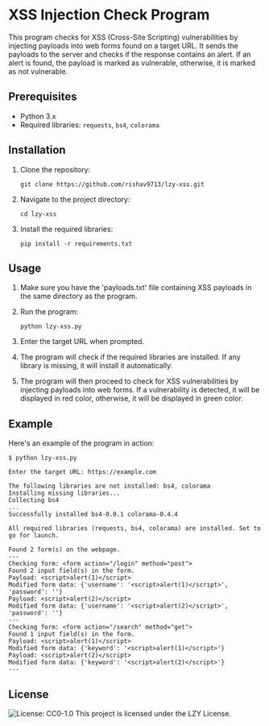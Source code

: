 # XSS Injection Check Program

This program checks for XSS (Cross-Site Scripting) vulnerabilities by injecting payloads into web forms found on a target URL. It sends the payloads to the server and checks if the response contains an alert. If an alert is found, the payload is marked as vulnerable, otherwise, it is marked as not vulnerable.

## Prerequisites

- Python 3.x
- Required libraries: `requests`, `bs4`, `colorama`

## Installation

1. Clone the repository:

   ```shell
   git clone https://github.com/rishav9713/lzy-xss.git

2. Navigate to the project directory:

   ```shell
   cd lzy-xss

3. Install the required libraries:

   ```shell
   pip install -r requirements.txt

## Usage
1. Make sure you have the 'payloads.txt' file containing XSS payloads in the same directory as the program.
2. Run the program:

   ```shell
   python lzy-xss.py

3. Enter the target URL when prompted.
4. The program will check if the required libraries are installed. If any library is missing, it will install it automatically.
5. The program will then proceed to check for XSS vulnerabilities by injecting payloads into web forms. If a vulnerability is detected, it will be displayed in red color, otherwise, it will be displayed in green color.

## Example
Here's an example of the program in action:

   ```shell
   $ python lzy-xss.py
   
   Enter the target URL: https://example.com
   
   The following libraries are not installed: bs4, colorama
   Installing missing libraries...
   Collecting bs4
   ...
   Successfully installed bs4-0.0.1 colorama-0.4.4
   
   All required libraries (requests, bs4, colorama) are installed. Set to go for launch.
   
   Found 2 form(s) on the webpage.
   ---
   Checking form: <form action="/login" method="post">
   Found 2 input field(s) in the form.
   Payload: <script>alert(1)</script>
   Modified form data: {'username': '<script>alert(1)</script>', 'password': ''}
   Payload: <script>alert(2)</script>
   Modified form data: {'username': '<script>alert(2)</script>', 'password': ''}
   ---
   Checking form: <form action="/search" method="get">
   Found 1 input field(s) in the form.
   Payload: <script>alert(1)</script>
   Modified form data: {'keyword': '<script>alert(1)</script>'}
   Payload: <script>alert(2)</script>
   Modified form data: {'keyword': '<script>alert(2)</script>'}
   ---
   ```


## License
![License: CC0-1.0](https://img.shields.io/badge/License-CC0_1.0-lightgrey.svg)
This project is licensed under the LZY License.


